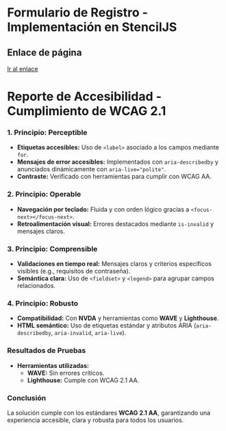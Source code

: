 # **Formulario de Registro - Implementación en StencilJS**

## Enlace de página

[Ir al enlace](https://678d735504bb72a99309b39d--incomparable-naiad-778dbd.netlify.app/)

# **Reporte de Accesibilidad - Cumplimiento de WCAG 2.1**

### **1. Principio: Perceptible**

- **Etiquetas accesibles:** Uso de `<label>` asociado a los campos mediante `for`.
- **Mensajes de error accesibles:** Implementados con `aria-describedby` y anunciados dinámicamente con `aria-live="polite"`.
- **Contraste:** Verificado con herramientas para cumplir con WCAG AA.

### **2. Principio: Operable**

- **Navegación por teclado:** Fluida y con orden lógico gracias a `<focus-next></focus-next>`.
- **Retroalimentación visual:** Errores destacados mediante `is-invalid` y mensajes claros.

### **3. Principio: Comprensible**

- **Validaciones en tiempo real:** Mensajes claros y criterios específicos visibles (e.g., requisitos de contraseña).
- **Semántica clara:** Uso de `<fieldset>` y `<legend>` para agrupar campos relacionados.

### **4. Principio: Robusto**

- **Compatibilidad:** Con **NVDA** y herramientas como **WAVE** y **Lighthouse**.
- **HTML semántico:** Uso de etiquetas estándar y atributos ARIA (`aria-describedby`, `aria-invalid`, `aria-live`).

### **Resultados de Pruebas**

- **Herramientas utilizadas:**
  - **WAVE:** Sin errores críticos.
  - **Lighthouse:** Cumple con WCAG 2.1 AA.

### **Conclusión**

La solución cumple con los estándares **WCAG 2.1 AA**, garantizando una experiencia accesible, clara y robusta para todos los usuarios.
